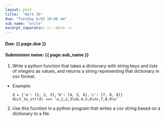 ```yaml
---
layout: post
title:  "Work 38"
due: "Tuesday 6/02 10:00 am"
sub_name: "write"
excerpt_separator: <!--more-->
---
```


#### Due: {{ page.due }}

#### Submission name: {{ page.sub_name }}

<!--more-->

1. Write a python function that takes a dictionary with string keys and lists of integers as values, and returns a string representing that dictionary in csv format.
  * Example:
    ```
    d = {'a': [1, 2, 3],'b': [4, 5, 6],'c': [7, 8, 9]}
    dict_to_str(d) ==> ‘a,1,2,3\nb,4,5,6\nc,7,8,9\n’
    ```
2. Use this fucntion in a python program that writes a csv string based on a dictionary to a file.
